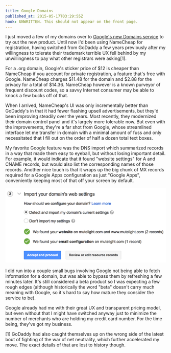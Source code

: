 ```yaml
---
title: Google Domains
published_at: 2015-05-17T03:29:55Z
hook: UNWRITTEN. This should not appear on the front page.
---
```


I just moved a few of my domains over to [Google's new Domains
service](https://domains.google.com) to try out the new product. Until now I'd
been using NameCheap for registration, having switched from GoDaddy a few years
previously after my willingness to tolerate their trademark terrible UX fell
behind by my unwillingness to pay what other registrars were asking[1].

For a .org domain, Google's sticker price of $12 is cheaper than NameCheap if
you account for private registration, a feature that's free with Google.
NameCheap charges $11.48 for the domain and $2.88 for the privacy for a total
of $14.36. NameCheap however is a known purveyor of frequent discount codes, so
a savvy Internet consumer may be able to knock a few bucks off of that.

When I arrived, NameCheap's UI was only incrementally better than GoDaddy's in
that it had fewer flashing upsell advertisements, but they'd been improving
steadily over the years. Most recently, they modernized their domain control
panel and it's largely more tolerable now. But even with the improvements,
they're a far shot from Google, whose streamlined interface let me transfer in
domain with a minimal amount of fuss and only necessitated that I fill out on
the order of half a dozen total text boxes.

My favorite Google feature was the DNS import which summarized records in a way
that made them easy to eyeball, but without losing important detail. For
example, it would indicate that it found "website settings" for A and CNAME
records, but would also list the corresponding names of those records. Another
nice touch is that it wraps up the big chunk of MX records required for a
Google Apps configuration as just "Google Apps", conveniently keeping most of
that off your screen by default.

![Google Domains import step](/assets/images/google-domains/google-domains-import.png)

I did run into a couple small bugs involving Google not being able to fetch
information for a domain, but was able to bypass them by refreshing a few
minutes later. It's still considered a beta product so I was expecting a few
rough edges (although historically the word "beta" doesn't carry much meaning
with Google, so it's hard to say how mature they consider the service to be).

Google already had me with their great UX and transparent pricing model, but
even without that I might have switched anyway just to minimize the number of
merchants who are holding my credit card number. For the time being, they've
got my business.

[1] GoDaddy had also caught themselves up on the wrong side of the latest bout
of fighting of the war of net neutrality, which further accelerated my move.
The exact details of that are lost to history though.
